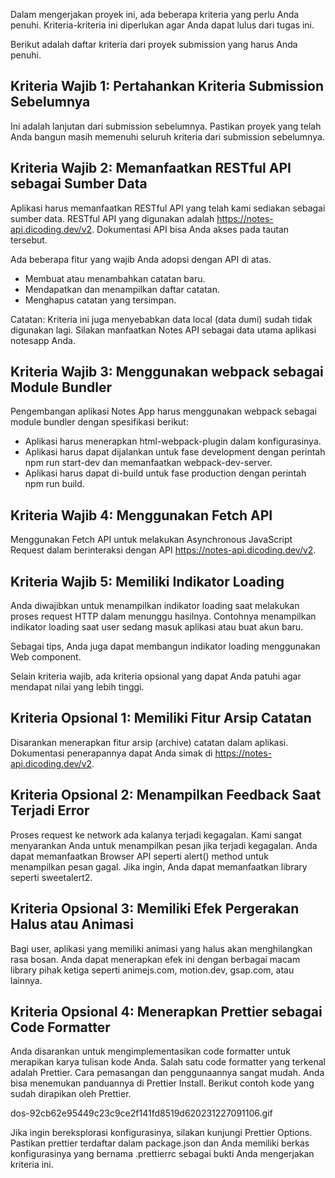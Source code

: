 Dalam mengerjakan proyek ini, ada beberapa kriteria yang perlu Anda penuhi. Kriteria-kriteria ini diperlukan agar Anda dapat lulus dari tugas ini.

Berikut adalah daftar kriteria dari proyek submission yang harus Anda penuhi.

## Kriteria Wajib 1: Pertahankan Kriteria Submission Sebelumnya

Ini adalah lanjutan dari submission sebelumnya. Pastikan proyek yang telah Anda bangun masih memenuhi seluruh kriteria dari submission sebelumnya.

## Kriteria Wajib 2: Memanfaatkan RESTful API sebagai Sumber Data

Aplikasi harus memanfaatkan RESTful API yang telah kami sediakan sebagai sumber data. RESTful API yang digunakan adalah https://notes-api.dicoding.dev/v2. Dokumentasi API bisa Anda akses pada tautan tersebut.

Ada beberapa fitur yang wajib Anda adopsi dengan API di atas.

- Membuat atau menambahkan catatan baru.
- Mendapatkan dan menampilkan daftar catatan.
- Menghapus catatan yang tersimpan.

Catatan:
Kriteria ini juga menyebabkan data local (data dumi) sudah tidak digunakan lagi. Silakan manfaatkan Notes API sebagai data utama aplikasi notesapp Anda.

## Kriteria Wajib 3: Menggunakan webpack sebagai Module Bundler

Pengembangan aplikasi Notes App harus menggunakan webpack sebagai module bundler dengan spesifikasi berikut:

- Aplikasi harus menerapkan html-webpack-plugin dalam konfigurasinya.
- Aplikasi harus dapat dijalankan untuk fase development dengan perintah npm run start-dev dan memanfaatkan webpack-dev-server.
- Aplikasi harus dapat di-build untuk fase production dengan perintah npm run build.

## Kriteria Wajib 4: Menggunakan Fetch API

Menggunakan Fetch API untuk melakukan Asynchronous JavaScript Request dalam berinteraksi dengan API https://notes-api.dicoding.dev/v2.

## Kriteria Wajib 5: Memiliki Indikator Loading

Anda diwajibkan untuk menampilkan indikator loading saat melakukan proses request HTTP dalam menunggu hasilnya. Contohnya menampilkan indikator loading saat user sedang masuk aplikasi atau buat akun baru.

Sebagai tips, Anda juga dapat membangun indikator loading menggunakan Web component.

Selain kriteria wajib, ada kriteria opsional yang dapat Anda patuhi agar mendapat nilai yang lebih tinggi.

## Kriteria Opsional 1: Memiliki Fitur Arsip Catatan

Disarankan menerapkan fitur arsip (archive) catatan dalam aplikasi. Dokumentasi penerapannya dapat Anda simak di https://notes-api.dicoding.dev/v2.

## Kriteria Opsional 2: Menampilkan Feedback Saat Terjadi Error

Proses request ke network ada kalanya terjadi kegagalan. Kami sangat menyarankan Anda untuk menampilkan pesan jika terjadi kegagalan. Anda dapat memanfaatkan Browser API seperti alert() method untuk menampilkan pesan gagal. Jika ingin, Anda dapat memanfaatkan library seperti sweetalert2.

## Kriteria Opsional 3: Memiliki Efek Pergerakan Halus atau Animasi

Bagi user, aplikasi yang memiliki animasi yang halus akan menghilangkan rasa bosan. Anda dapat menerapkan efek ini dengan berbagai macam library pihak ketiga seperti animejs.com, motion.dev, gsap.com, atau lainnya.

## Kriteria Opsional 4: Menerapkan Prettier sebagai Code Formatter

Anda disarankan untuk mengimplementasikan code formatter untuk merapikan karya tulisan kode Anda. Salah satu code formatter yang terkenal adalah Prettier. Cara pemasangan dan penggunaannya sangat mudah. Anda bisa menemukan panduannya di Prettier Install. Berikut contoh kode yang sudah dirapikan oleh Prettier.

dos-92cb62e95449c23c9ce2f141fd8519d620231227091106.gif

Jika ingin bereksplorasi konfigurasinya, silakan kunjungi Prettier Options. Pastikan prettier terdaftar dalam package.json dan Anda memiliki berkas konfigurasinya yang bernama .prettierrc sebagai bukti Anda mengerjakan kriteria ini.
